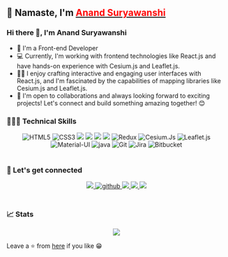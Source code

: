 ## 👋 Namaste, I'm <a href="https://onlyanand10.github.io/portfolio/"> <b style="color:red;">Anand Suryawanshi </b></a>

### Hi there 👋, I'm Anand Suryawanshi

- 🔭 I'm a Front-end Developer
- 💻 Currently, I'm working with frontend technologies like React.js and have hands-on experience with Cesium.js and Leaflet.js.
- 🧑‍💻 I enjoy crafting interactive and engaging user interfaces with React.js, and I'm fascinated by the capabilities of mapping libraries like Cesium.js and Leaflet.js.
- 🤝 I'm open to collaborations and always looking forward to exciting projects!
Let's connect and build something amazing together! 😊


### 🤹🏻‍♂️ Technical Skills
<div align="center">
<img alt="HTML5" src="https://img.shields.io/badge/HTML5-E34F26?style=for-the-badge&logo=html5&logoColor=white" />
<img alt="CSS3" src="https://img.shields.io/badge/CSS3-1572B6?style=for-the-badge&logo=css3&logoColor=white" />
<img src="https://img.shields.io/badge/JavaScript-F7DF1E?style=for-the-badge&logo=javascript&logoColor=black" /> 
<img src="https://img.shields.io/badge/Sass-CC6699?style=for-the-badge&logo=sass&logoColor=white" />	
<img src="https://img.shields.io/badge/Tailwind_CSS-38B2AC?style=for-the-badge&logo=tailwind-css&logoColor=white" /> 
<img src="https://img.shields.io/badge/React-20232A?style=for-the-badge&logo=react&logoColor=61DAFB" />
<img alt="Redux" src="https://img.shields.io/badge/Redux-blue?style=for-the-badge&logo=redux&logoColor=white" />	
<img alt="Cesium.Js" src="https://img.shields.io/badge/Cesium.JS-grey?style=for-the-badge&logo=cesium&logoColor=white" />
<img alt="Leaflet.js" src="https://img.shields.io/badge/Leaflet.js-green?style=for-the-badge&logo=leaflet&logoColor=white" />
<img alt="Material-UI" src="https://img.shields.io/badge/Material--UI-green?style=for-the-badge&logo=material-ui&logoColor=white" />	
<img alt="java" src="https://img.shields.io/badge/Java-ED8B00?style=for-the-badge&logo=openjdk&logoColor=white" />
<img alt="Git" src="https://img.shields.io/badge/Git-F05032?style=for-the-badge&logo=git&logoColor=white" />
<img alt="Jira" src="https://img.shields.io/badge/Jira-orange?style=for-the-badge&logo=jira&logoColor=white" />
<img alt="Bitbucket" src="https://img.shields.io/badge/Bitbucket-purple?style=for-the-badge&logo=bitbucket&logoColor=white" />

</div>
 
<br/>

### 🔗 Let's get connected
<div align="center">
	<a href="https://www.linkedin.com/in/anand-suryawanshi-532a87155/">
		<img src="https://img.shields.io/badge/LinkedIn-0077B5?style=for-the-badge&logo=linkedin&logoColor=white" /> 
	</a> 
	<a href="https://github.com/onlyanand10" target="_blank">
		<img src=https://img.shields.io/badge/github-%2324292e.svg?&style=for-the-badge&logo=github&logoColor=white alt=github style="margin-bottom: 5px;" />
	</a>
	<a href="mailto:anandsuryawanshi66@gmail.com">
		<img src="https://img.shields.io/badge/Gmail-D14836?style=for-the-badge&logo=gmail&logoColor=white"   />
	</a>
	<a href="https://twitter.com/onlyanand10?lang=en">
		<img src="https://img.shields.io/badge/Twitter-1DA1F2?style=for-the-badge&logo=twitter&logoColor=white"   />
	</a>
	<a href="https://www.youtube.com/channel/UCSch4za59t6N2kYfZH-B_YQ">
		<img src="https://img.shields.io/badge/YouTube-FF0000?style=for-the-badge&logo=youtube&logoColor=white" />
	</a>
</div>

<!-- ###  👨‍💻 Recent Projects

<div align="center">
<img src="https://github-readme-stats.vercel.app/api/pin/?username=onlyanand10&repo=indronesAssignment2&show_icons=true&theme=great-gatsby"> 
</div> -->

<br/>

### 📈 Stats
<div align="center">
   <img src="https://github-readme-stats.vercel.app/api?username=onlyanand10&show_icons=true&theme=radical"></img> <br/> 
<!--    ![Anand's GitHub stats](https://github-readme-stats.vercel.app/api?username=onlyanand10&show_icons=true&theme=transparent) <br/> -->
<!--    <img src="https://gpvc.arturio.dev/onlyanand10"></img>  -->
</div>

Leave a ⭐ from [here](https://github.com/onlyanand10/onlyanand10) if you like 😁

